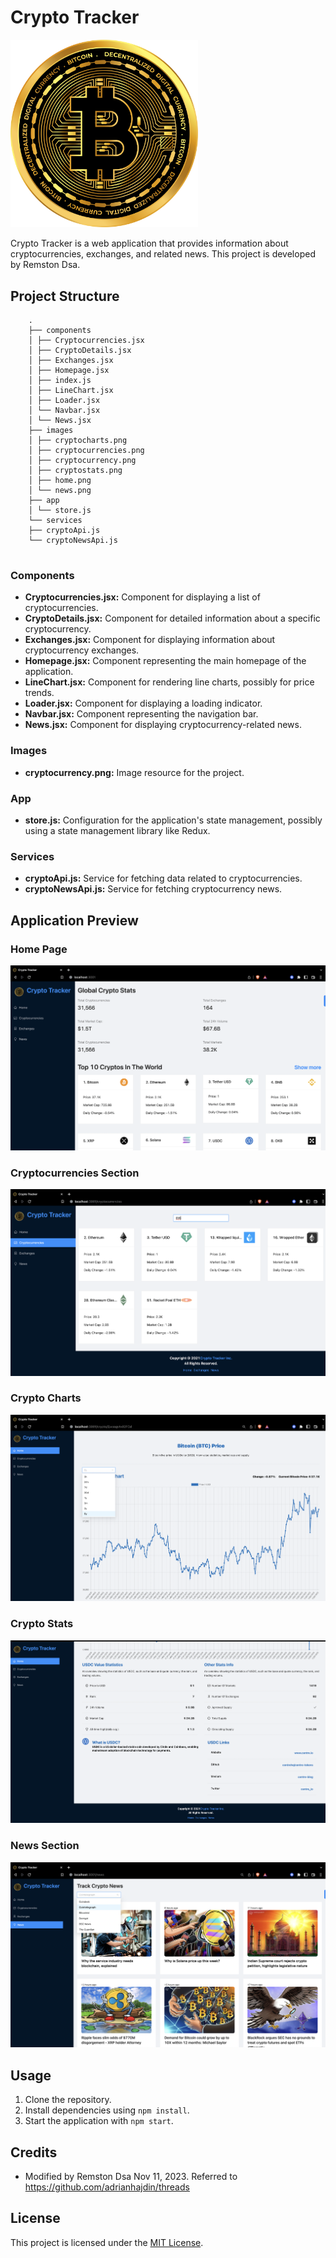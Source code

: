 # Crypto Tracker

<img src="src/images/cryptocurrency.png" alt="Crypto Tracker" width="300"/>


Crypto Tracker is a web application that provides information about cryptocurrencies, exchanges, and related news. This project is developed by Remston Dsa.

## Project Structure
```
    .
    ├── components
    │ ├── Cryptocurrencies.jsx
    │ ├── CryptoDetails.jsx
    │ ├── Exchanges.jsx
    │ ├── Homepage.jsx
    │ ├── index.js
    │ ├── LineChart.jsx
    │ ├── Loader.jsx
    │ └── Navbar.jsx
    │ └── News.jsx
    ├── images
    │ ├── cryptocharts.png
    │ ├── cryptocurrencies.png
    │ ├── cryptocurrency.png
    │ ├── cryptostats.png
    │ ├── home.png
    │ └── news.png
    ├── app
    │ └── store.js
    └── services
    ├── cryptoApi.js
    └── cryptoNewsApi.js


```

### Components

- **Cryptocurrencies.jsx:** Component for displaying a list of cryptocurrencies.
- **CryptoDetails.jsx:** Component for detailed information about a specific cryptocurrency.
- **Exchanges.jsx:** Component for displaying information about cryptocurrency exchanges.
- **Homepage.jsx:** Component representing the main homepage of the application.
- **LineChart.jsx:** Component for rendering line charts, possibly for price trends.
- **Loader.jsx:** Component for displaying a loading indicator.
- **Navbar.jsx:** Component representing the navigation bar.
- **News.jsx:** Component for displaying cryptocurrency-related news.

### Images

- **cryptocurrency.png:** Image resource for the project.

### App

- **store.js:** Configuration for the application's state management, possibly using a state management library like Redux.

### Services

- **cryptoApi.js:** Service for fetching data related to cryptocurrencies.
- **cryptoNewsApi.js:** Service for fetching cryptocurrency news.

## Application Preview

### Home Page
![Home Page](src/images/home.png)

### Cryptocurrencies Section
![Cryptocurrencies Section](src/images/cryptocurrencies.png)

### Crypto Charts
![Crypto Charts](src/images/cryptocharts.png)

### Crypto Stats
![Crypto Stats](src/images/cryptostats.png)

### News Section
![News Section](src/images/news.png)

## Usage

1. Clone the repository.
2. Install dependencies using `npm install`.
3. Start the application with `npm start`.

## Credits

- Modified by Remston Dsa Nov 11, 2023. Referred to https://github.com/adrianhajdin/threads

## License

This project is licensed under the [MIT License](LICENSE).
